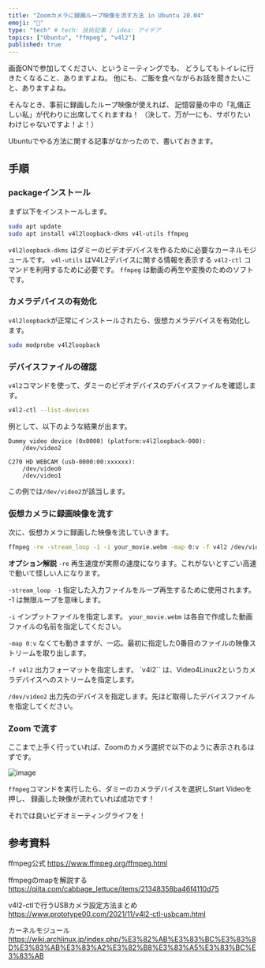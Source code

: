 ```yaml
---
title: "Zoomカメラに録画ループ映像を流す方法 in Ubuntu 20.04"
emoji: "💬"
type: "tech" # tech: 技術記事 / idea: アイデア
topics: ["Ubuntu", "ffmpeg", "v4l2"]
published: true
---
```


画面ONで参加してください、というミーティングでも、
どうしてもトイレに行きたくなること、ありますよね。
他にも、ご飯を食べながらお話を聞きたいこと、ありますよね。

そんなとき、事前に録画したループ映像が使えれば、
記憶容量の中の「礼儀正しい私」が代わりに出席してくれますね！
（決して、万が一にも、サボりたいわけじゃないですよ！よ！）

Ubuntuでやる方法に関する記事がなかったので、書いておきます。

## 手順

### packageインストール
まず以下をインストールします。
```bash
sudo apt update
sudo apt install v4l2loopback-dkms v4l-utils ffmpeg
```

`v4l2loopback-dkms` はダミーのビデオデバイスを作るために必要なカーネルモジュールです。
`v4l-utils` はV4L2デバイスに関する情報を表示する `v4l2-ctl` コマンドを利用するために必要です。
`ffmpeg` は動画の再生や変換のためのソフトです。

### カメラデバイスの有効化
`v4l2loopback`が正常にインストールされたら、仮想カメラデバイスを有効化します。
```bash
sudo modprobe v4l2loopback
```

### デバイスファイルの確認
`v4l2`コマンドを使って、ダミーのビデオデバイスのデバイスファイルを確認します。
```bash
v4l2-ctl --list-devices
```

例として、以下のような結果が出ます。
```
Dummy video device (0x0000) (platform:v4l2loopback-000):
	/dev/video2

C270 HD WEBCAM (usb-0000:00:xxxxxx):
	/dev/video0
	/dev/video1
```
この例では`/dev/video2`が該当します。

### 仮想カメラに録画映像を流す
次に、仮想カメラに録画した映像を流していきます。
```bash
ffmpeg -re -stream_loop -1 -i your_movie.webm -map 0:v -f v4l2 /dev/video2
```
**オプション解説**
`-re`
再生速度が実際の速度になります。これがないとすごい高速で動いて怪しい人になります。

`-stream_loop -1`
指定した入力ファイルをループ再生するために使用されます。
-1 は無限ループを意味します。

`-i`
インプットファイルを指定します。
`your_movie.webm` は各自で作成した動画ファイルの名前を指定してください。

`-map 0:v`
なくても動きますが、一応。最初に指定した0番目のファイルの映像ストリームを取り出します。

`-f v4l2`
出力フォーマットを指定します。
`v4l2`` は、Video4Linux2というカメラデバイスへのストリームを指定します。

`/dev/video2`
出力先のデバイスを指定します。先ほど取得したデバイスファイルを指定してください。

### Zoom で流す
ここまで上手く行っていれば、Zoomのカメラ選択で以下のように表示されるはずです。

![image](https://storage.googleapis.com/zenn-user-upload/a9b1ce6d4b71-20231021.png)

`ffmpeg`コマンドを実行したら、ダミーのカメラデバイスを選択しStart Videoを押し、
録画した映像が流れていれば成功です！

それでは良いビデオミーティングライフを！

## 参考資料

ffmpeg公式
https://www.ffmpeg.org/ffmpeg.html

ffmpegのmapを解説する
https://qiita.com/cabbage_lettuce/items/21348358ba46f4110d75

v4l2-ctlで行うUSBカメラ設定方法まとめ
https://www.prototype00.com/2021/11/v4l2-ctl-usbcam.html

カーネルモジュール
https://wiki.archlinux.jp/index.php/%E3%82%AB%E3%83%BC%E3%83%8D%E3%83%AB%E3%83%A2%E3%82%B8%E3%83%A5%E3%83%BC%E3%83%AB
